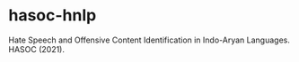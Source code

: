 # hasoc-hnlp
Hate Speech and Offensive Content Identification in Indo-Aryan Languages.
HASOC (2021).
